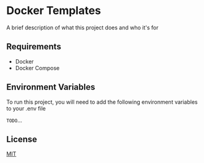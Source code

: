 # Docker Templates

A brief description of what this project does and who it's for


## Requirements

- Docker
- Docker Compose


## Environment Variables

To run this project, you will need to add the following environment variables to your .env file

`TODO`...


## License

[MIT](https://choosealicense.com/licenses/mit/)

